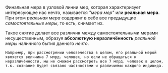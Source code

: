 Финальная мера в узловой линии мер, которая характеризует интересующее нас нечто, называется *"мера мер"* или **реальная мера**. При этом *реальная мера* содержит в себе все предыдущие *самостоятельные меры*, то есть, снимает их.

Такое снятие делает все различия между самостоятельными мерами несущественным, образуя **абсолютную неразличённость** *реальной меры* наличного бытия данного *нечто*.

 `Например, при рассмотрении человечества в целом, его реальной мерой является величина 7 млрд. человек, но если не обращаться к неразличённости, мы не сможем рассмотреть все 7 млрд. человек в целом, т.к. сознание будет связано частностями и различиями каждого индивида.`
